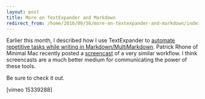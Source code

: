 ```yaml
---
layout: post
title: More on TextExpander and Markdown
redirect_from: /home/2010/09/30/more-on-textexpander-and-markdown/index.html
---
```

<p>Earlier this month, I described how I use TextExpander to <a href="http://www.practicallyefficient.com/2010/09/03/a-moment-for-the-mundane/">automate repetitive tasks while writing in Markdown/MultiMarkdown</a>.
Patrick Rhone of Minimal Mac recently posted a <a href="http://minimalmac.com/post/1205336301/wherein-i-have-an-eat-your-own-dog-food-moment">screencast</a> of a very similar workflow. I think screencasts are a much better medium for communicating the power of these tools.</p>
<p>Be sure to check it out.</p>
<p>[vimeo 15339288]</p>
